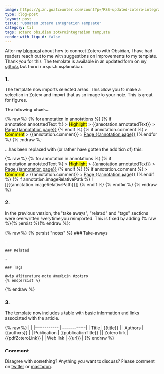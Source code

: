 ```yaml
---
image: https://gizn.goatcounter.com/count?p=/RSS-updated-zotero-integration-template
type: blog-post
layout: post
title: "Updated Zotero Integration Template"
category: til
tags: zotero obsidian zoterointegration template
render_with_liquid: false
---
```

After my [blogpost](http://gizn.org/notes/2023/01/20/how-to-connect-zotero-with-obsidian.html) about how to connect Zotero with Obsidian, I have had readers reach out to me with suggestions on improvements to my template. Thank you for this. The template is available in an updated form on my [github](https://github.com/georgnaver/Templates/blob/main/ZoteroNote.md), but here is a quick explanation.

### 1.

The template now imports selected areas. This allow you to make a selection in Zotero and import that as an image to your note. This is great for figures.

The following chunk...

{% raw %}
    {% for annotation in annotations %}
    {% if annotation.annotatedText %}
    > <mark style="background-color: {{annotation.color}};color: black">Highlight</mark> 
    > {{annotation.annotatedText}}
    > [Page {{annotation.page}}](zotero://open-pdf/library/items/{{annotation.attachment.itemKey}}?page={{annotation.page}})
    {% endif %}
    {% if annotation.comment %}
    > <mark style="background-color: {{annotation.color}};color: black">Comment</mark>
    > {{annotation.comment}}
    > [Page {{annotation.page}}](zotero://open-pdf/library/items/{{annotation.attachment.itemKey}}?page={{annotation.page}})
    {% endfor %}
{% endraw %}

...has been replaced with (or rather have gotten the addition of) this:

{% raw %}
    {% for annotation in annotations %}
    {% if annotation.annotatedText %}
    > <mark style="background-color: {{annotation.color}};color: black">Highlight</mark> 
    > {{annotation.annotatedText}}
    > [Page {{annotation.page}}](zotero://open-pdf/library/items/{{annotation.attachment.itemKey}}?page={{annotation.page}})
    {% endif %}
    {% if annotation.comment %}
    > <mark style="background-color: {{annotation.color}};color: black">Comment</mark>
    > {{annotation.comment}}
    > [Page {{annotation.page}}](zotero://open-pdf/library/items/{{annotation.attachment.itemKey}}?page={{annotation.page}})
    {% endif %}
    {% if annotation.imageRelativePath %}
    ![[{{annotation.imageRelativePath}}]]
    {% endif %}
    {% endfor %}
{% endraw %}

### 2.

In the previous version, the "take aways", "related" and "tags" sections were overwritten everytime you reimported. This is fixed by adding {% raw %}{% persist %}{% endraw %}:

{% raw %}
    {% persist "notes" %}
    ### Take-aways
    
    -  
    
    ### Related
    
    - 
    
    ### Tags 
    
    #wip #literature-note #medicin #zotero 
    {% endpersist %}
{% endraw %}

### 3.

The template now includes a table with basic information and links associated with the article.

{% raw %}
    | |
    |------------ | ------------|
    | Title | {{title}} |
    | Authors | {{authors}} |
    | Publication | {{publicationTitle}} |
    | Zotero link | {{pdfZoteroLink}} |
    | Web link | {{url}} |
{% endraw %}

### Comment

Disagree with something? Anything you want to discuss? Please comment on [twitter](https://twitter.com/giznse/status/1618935063735058439) or [mastodon](https://mstdn.science/@gizn/109760964411701464).
